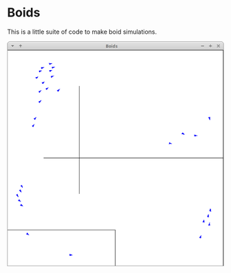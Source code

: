 # Boids
This is a little suite of code to make boid simulations.

![alt text](gallery/boids_simulation.png?raw=true "Boid Simulation")